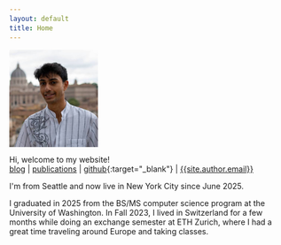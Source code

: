 ```yaml
---
layout: default
title: Home
---
```

<img src="/public/img/profile-picture.jpg" style="display: block; margin-top: auto; margin-left: 0rem; margin-right: auto; width: 10rem;" />

Hi, welcome to my website! \
[blog]({{absolute_url}}/blog) |
[publications]({{absolute_url}}/publications) |
[github](https://github.com/{{site.author.github}}){:target="_blank"} |
[{{site.author.email}}](mailto:{{site.author.email}})

I'm from Seattle and now live in New York City since June 2025.

I graduated in 2025 from the BS/MS computer science program at the University of Washington.
In Fall 2023, I lived in Switzerland for a few months while doing an exchange semester at ETH Zurich,
where I had a great time traveling around Europe and taking classes.
